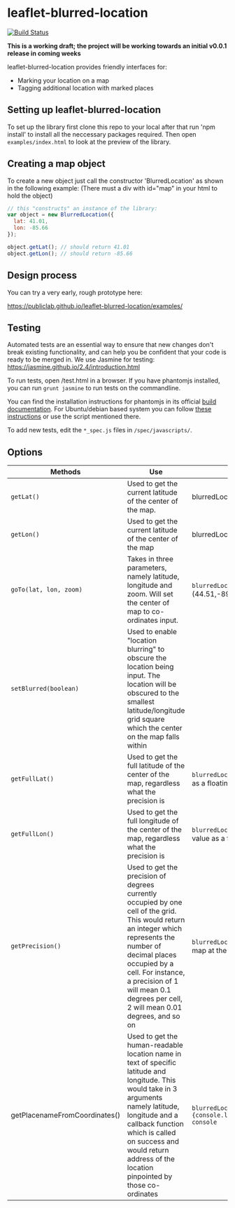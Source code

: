 leaflet-blurred-location
====

[![Build Status](https://travis-ci.org/publiclab/leaflet-blurred-location.svg)](https://travis-ci.org/publiclab/leaflet-blurred-location)

**This is a working draft; the project will be working towards an initial v0.0.1 release in coming weeks**

leaflet-blurred-location provides friendly interfaces for:

* Marking your location on a map
* Tagging additional location with marked places

## Setting up leaflet-blurred-location

To set up the library first clone this repo to your local after that run 'npm install' to install all the neccessary packages required. Then open `examples/index.html` to look at the preview of the library.

## Creating a map object

To create a new object just call the constructor 'BlurredLocation' as shown in the following example:
(There must a div with id="map" in your html to hold the object)

```js
// this "constructs" an instance of the library:
var object = new BlurredLocation({
  lat: 41.01,
  lon: -85.66
});

object.getLat(); // should return 41.01
object.getLon(); // should return -85.66
```

## Design process

You can try a very early, rough prototype here:

https://publiclab.github.io/leaflet-blurred-location/examples/


## Testing

Automated tests are an essential way to ensure that new changes don't break existing functionality, and can help you be confident that your code is ready to be merged in. We use Jasmine for testing: https://jasmine.github.io/2.4/introduction.html

To run tests, open /test.html in a browser. If you have phantomjs installed, you can run `grunt jasmine` to run tests on the commandline.

You can find the installation instructions for phantomjs in its official [build documentation](http://phantomjs.org/build.html). For Ubuntu/debian based system you can follow [these instructions](https://gist.github.com/julionc/7476620) or use the script mentioned there.

To add new tests, edit the `*_spec.js` files in `/spec/javascripts/`.

## Options

| Methods         | Use | Usage (Example)|
|-----------------|-----|----------------|
|`getLat()`       | Used to get the current latitude of the center of the map.|  blurredLocation.getLat() //This would return the value in numerics|
|`getLon()`       | Used to get the current latitude of the center of the map|blurredLocation.getLon() //This would return the value in numerics|
|`goTo(lat, lon, zoom)`         | Takes in three parameters, namely latitude, longitude and zoom. Will set the center of map to co-ordinates input.| `blurredLocation.goTo(44.51, -89.99, 13)` Will set center of map to (44.51,-89.99) with zoom set as 13|
|`setBlurred(boolean)`   | Used to enable "location blurring" to obscure the location being input. The location will be obscured to the smallest latitude/longitude grid square which the center on the map falls within |
|`getFullLat()`   | Used to get the full latitude of the center of the map, regardless what the precision is| `blurredLocation.getFullLat()`  This would return the full latitude value as a floating numeric|
|`getFullLon()`   | Used to get the full longitude of the center of the map, regardless what the precision is| `blurredLocation.getFullLon()`  This would return the full longitude value as a floating numeric|
|`getPrecision()` | Used to get the precision of degrees currently occupied by one cell of the grid. This would return an integer which represents the number of decimal places occupied by a cell. For instance, a precision of 1 will mean 0.1 degrees per cell, 2 will mean 0.01 degrees, and so on | `blurredLocation.getPrecision()` This would return the precision of the map at the current zoom level |
| getPlacenameFromCoordinates()| Used to get the human-readable location name in text of specific latitude and longitude. This would take in 3 arguments namely latitude, longitude and a callback function which is called on success and would return address of the location pinpointed by those co-ordinates| `blurredLocation.getPlacenameFromCoordinates(43,43,function(result) {console.log(result);} // This would return the output to the console`|

